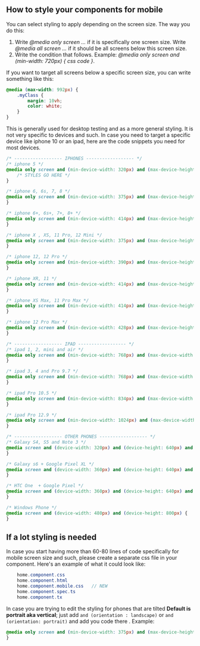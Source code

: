 ## How to style your components for mobile

You can select styling to apply depending on the screen size. The way you do this:

1.  Write _@media only screen ..._ if it is specifically one screen size.
    Write _@media all screen ..._ if it should be all screens below this screen size.
2.  Write the condition that follows. Example: _@media only screen and (min-width: 720px) { css code }_.

If you want to target all screens below a specific screen size, you can write something like this:

```css
@media (max-width: 992px) {
    .myClass {
        margin: 10vh;
        color: white;
    }
}
```

This is generally used for desktop testing and as a more general styling. It is not very specific to devices and such. In case you need to target a specific device like iphone 10 or an ipad, here are the code snippets you need for most devices.

```css
/* ------------------ IPHONES ------------------ */
/* iphone 5 */
@media only screen and (min-device-width: 320px) and (max-device-height: 568px) and (-webkit-device-pixel-ratio: 2) {
    /* STYLES GO HERE */
}

/* iphone 6, 6s, 7, 8 */
@media only screen and (min-device-width: 375px) and (max-device-height: 667px) and (-webkit-device-pixel-ratio: 2) {
}

/* iphone 6+, 6s+, 7+, 8+ */
@media only screen and (min-device-width: 414px) and (max-device-height: 736px) and (-webkit-device-pixel-ratio: 3) {
}

/* iphone X , XS, 11 Pro, 12 Mini */
@media only screen and (min-device-width: 375px) and (max-device-height: 812px) and (-webkit-device-pixel-ratio: 3) {
}

/* iphone 12, 12 Pro */
@media only screen and (min-device-width: 390px) and (max-device-height: 844px) and (-webkit-device-pixel-ratio: 3) {
}

/* iphone XR, 11 */
@media only screen and (min-device-width: 414px) and (max-device-height: 896px) and (-webkit-device-pixel-ratio: 2) {
}

/* iphone XS Max, 11 Pro Max */
@media only screen and (min-device-width: 414px) and (max-device-height: 896px) and (-webkit-device-pixel-ratio: 3) {
}

/* iphone 12 Pro Max */
@media only screen and (min-device-width: 428px) and (max-device-height: 926px) and (-webkit-device-pixel-ratio: 3) {
}

/* ------------------ IPAD ------------------ */
/* ipad 1, 2, mini and air */
@media only screen and (min-device-width: 768px) and (max-device-width: 1024px) and (-webkit-min-device-pixel-ratio: 1) {
}

/* ipad 3, 4 and Pro 9.7 */
@media only screen and (min-device-width: 768px) and (max-device-width: 1024px) and (-webkit-min-device-pixel-ratio: 2) {
}

/* ipad Pro 10.5 */
@media only screen and (min-device-width: 834px) and (max-device-width: 1112px) and (-webkit-min-device-pixel-ratio: 2) {
}

/* ipad Pro 12.9 */
@media only screen and (min-device-width: 1024px) and (max-device-width: 1366px) and (-webkit-min-device-pixel-ratio: 2) {
}

/* ------------------ OTHER PHONES ------------------ */
/* Galaxy S4, S5 and Note 3 */
@media screen and (device-width: 320px) and (device-height: 640px) and (-webkit-device-pixel-ratio: 3) {
}

/* Galaxy s6 + Google Pixel XL */
@media screen and (device-width: 360px) and (device-height: 640px) and (-webkit-device-pixel-ratio: 4) {
}

/* HTC One  + Google Pixel */
@media screen and (device-width: 360px) and (device-height: 640px) and (-webkit-device-pixel-ratio: 3) {
}

/* Windows Phone */
@media screen and (device-width: 480px) and (device-height: 800px) {
}
```

## If a lot styling is needed

In case you start having more than 60-80 lines of code specifically for mobile screen size and such, please create a separate css file in your component. Here's an example of what it could look like:

```cs
    home.component.css
    home.component.html
    home.component.mobile.css   // NEW
    home.component.spec.ts
    home.component.tx
```

In case you are trying to edit the styling for phones that are tilted **Default is portrait aka vertical**;
just add `and (orientation : landscape)` or `and (orientation: portrait)` and add you code there .
Example:

```css
@media only screen and (min-device-width: 375px) and (max-device-height: 667px) and (-webkit-device-pixel-ratio: 2) and (orientation: landscape) {
}
```
